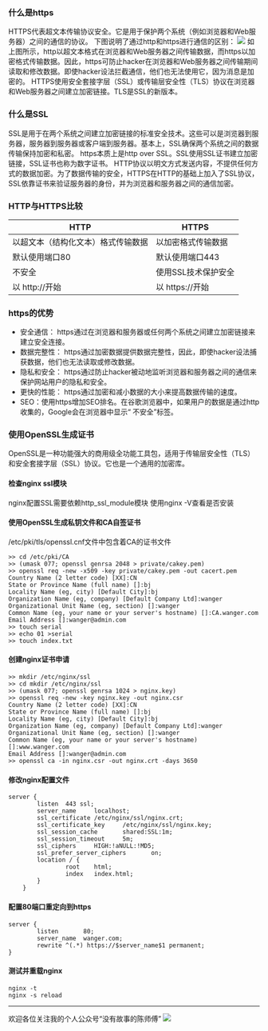 ### 什么是https
HTTPS代表超文本传输协议安全。它是用于保护两个系统（例如浏览器和Web服务器）之间的通信的协议。
下图说明了通过http和https进行通信的区别：
![](https://s1.51cto.com/images/blog/201907/19/b90cb25fe3eec4d6119de6597738e03a.png?x-oss-process=image/watermark,size_16,text_QDUxQ1RP5Y2a5a6i,color_FFFFFF,t_100,g_se,x_10,y_10,shadow_90,type_ZmFuZ3poZW5naGVpdGk=)
如上图所示，http以超文本格式在浏览器和Web服务器之间传输数据，而https以加密格式传输数据。因此，https可防止hacker在浏览器和Web服务器之间传输期间读取和修改数据。即使hacker设法拦截通信，他们也无法使用它，因为消息是加密的。
HTTPS使用安全套接字层（SSL）或传输层安全性（TLS）协议在浏览器和Web服务器之间建立加密链接。TLS是SSL的新版本。
### 什么是SSL
SSL是用于在两个系统之间建立加密链接的标准安全技术。这些可以是浏览器到服务器，服务器到服务器或客户端到服务器。基本上，SSL确保两个系统之间的数据传输保持加密和私密。
https本质上是http over SSL。SSL使用SSL证书建立加密链接，SSL证书也称为数字证书。
HTTP协议以明文方式发送内容，不提供任何方式的数据加密。为了数据传输的安全，HTTPS在HTTP的基础上加入了SSL协议，SSL依靠证书来验证服务器的身份，并为浏览器和服务器之间的通信加密。
### HTTP与HTTPS比较


| HTTP | HTTPS |
| -------- | -------- | 
| 以超文本（结构化文本）格式传输数据	  |以加密格式传输数据|
|默认使用端口80 |默认使用端口443|
|不安全|使用SSL技术保护安全|
|以 http://开始	|以 https://开始|

### https的优势
- 安全通信： https通过在浏览器和服务器或任何两个系统之间建立加密链接来建立安全连接。
- 数据完整性： https通过加密数据提供数据完整性，因此，即使hacker设法捕获数据，他们也无法读取或修改数据。
- 隐私和安全： https通过防止hacker被动地监听浏览器和服务器之间的通信来保护网站用户的隐私和安全。
- 更快的性能： https通过加密和减小数据的大小来提高数据传输的速度。
- SEO：使用https增加SEO排名。在谷歌浏览器中，如果用户的数据是通过http收集的，Google会在浏览器中显示“ 不安全”标签。  


### 使用OpenSSL生成证书
OpenSSL是一种功能强大的商用级全功能工具包，适用于传输层安全性（TLS）和安全套接字层（SSL）协议。它也是一个通用的加密库。
#### 检查nginx ssl模块
nginx配置SSL需要依赖http_ssl_module模块
使用nginx -V查看是否安装
#### 使用OpenSSL生成私钥文件和CA自签证书
/etc/pki/tls/openssl.cnf文件中包含着CA的证书文件
```
>> cd /etc/pki/CA
>> (umask 077; openssl genrsa 2048 > private/cakey.pem)
>> openssl req -new -x509 -key private/cakey.pem -out cacert.pem
Country Name (2 letter code) [XX]:CN
State or Province Name (full name) []:bj
Locality Name (eg, city) [Default City]:bj
Organization Name (eg, company) [Default Company Ltd]:wanger
Organizational Unit Name (eg, section) []:wanger
Common Name (eg, your name or your server's hostname) []:CA.wanger.com
Email Address []:wanger@admin.com
>> touch serial
>> echo 01 >serial
>> touch index.txt
```  

#### 创建nginx证书申请  
```
>> mkdir /etc/nginx/ssl
>> cd mkdir /etc/nginx/ssl
>> (umask 077; openssl genrsa 1024 > nginx.key)
>> openssl req -new -key nginx.key -out nginx.csr
Country Name (2 letter code) [XX]:CN
State or Province Name (full name) []:bj
Locality Name (eg, city) [Default City]:bj
Organization Name (eg, company) [Default Company Ltd]:wanger
Organizational Unit Name (eg, section) []:wanger
Common Name (eg, your name or your server's hostname) []:www.wanger.com
Email Address []:wanger@admin.com
>> openssl ca -in nginx.csr -out nginx.crt -days 3650
```  

#### 修改nginx配置文件
```
server {
        listen  443 ssl;
        server_name     localhost;
        ssl_certificate /etc/nginx/ssl/nginx.crt;
        ssl_certificate_key     /etc/nginx/ssl/nginx.key;
        ssl_session_cache       shared:SSL:1m;
        ssl_session_timeout     5m;
        ssl_ciphers     HIGH:!aNULL:!MD5;
        ssl_prefer_server_ciphers       on;
        location / {
                root    html;
                index   index.html;
        }
    }
```


#### 配置80端口重定向到https  
```
server {
        listen       80;
        server_name  wanger.com;
        rewrite ^(.*) https://$server_name$1 permanent;
}
``` 

#### 测试并重载nginx
```
nginx -t
nginx -s reload
```  

---
欢迎各位关注我的个人公众号“没有故事的陈师傅”
![](https://s1.51cto.com/images/blog/201907/19/fcf0111ec4c55fb9d1149f07a6d8a825.png?x-oss-process=image/watermark,size_16,text_QDUxQ1RP5Y2a5a6i,color_FFFFFF,t_100,g_se,x_10,y_10,shadow_90,type_ZmFuZ3poZW5naGVpdGk=)